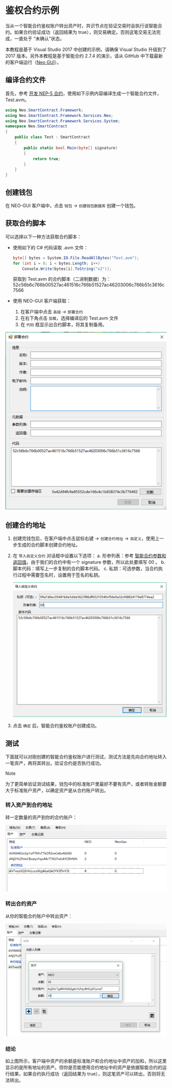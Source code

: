 # 鉴权合约示例

当从一个智能合约鉴权账户转出资产时，共识节点在验证交易时会执行该智能合约。如果合约验证成功（返回结果为 true），则交易确定。否则这笔交易无法完成，一直处于 “未确认”状态。

本教程是基于 Visual Studio 2017 中创建的示例，请确保 Visual Studio 升级到了 2017 版本。另外本教程是基于智能合约 2.7.4 的演示，请从 GitHub 中下载最新的客户端运行（[Neo GUI](https://github.com/neo-project/neo-gui/releases)）。

## 编译合约文件

首先，参考 [开发 NEP-5 合约](../gettingstarted/develop.md)，使用如下示例内容编译生成一个智能合约文件，Test.avm。

```c#
using Neo.SmartContract.Framework;
using Neo.SmartContract.Framework.Services.Neo;
using Neo.SmartContract.Framework.Services.System;
namespace Neo.SmartContract
{
    public class Test : SmartContract
    {
        public static bool Main(byte[] signature)
        {
            return true;
        }
    }
}
```

## 创建钱包

在 NEO-GUI 客户端中，点击 `钱包` -> `创建钱包数据库` 创建一个钱包。

## 获取合约脚本

可以选择以下一种方法获取合约脚本：

- 使用如下的 C# 代码读取 .avm 文件：

  ```c#
  byte[] bytes = System.IO.File.ReadAllBytes("Test.avm");
  for (int i = 0; i < bytes.Length; i++)
      Console.Write(bytes[i].ToString("x2"));
  ```

  获取到 Test.avm 的合约脚本（二进制数据）为：    
  52c56b6c766b00527ac461516c766b51527ac46203006c766b51c3616c7566


- 使用 NEO-GUI 客户端获取：
  1. 在客户端中点击 ` 高级 ` -> ` 部署合约 `
  2. 在右下角点击 ` 加载 `，选择编译后的 Test.avm 文件
  3. 在 ` 代码 ` 框显示出合约脚本，将其复制备用。

![获得合约脚本](assets/verify_5.png)

## 创建合约地址

1. 创建完钱包后，在客户端中点击鼠标右键 -> `创建合约地址` -> `自定义`，使用上一步生成的合约脚本创建合约地址。


2. 在 `导入自定义合约` 对话框中设置以下选项：
   a. 形参列表：参考 [智能合约参数和返回值](../deploy/Parameter.md)，由于我们的合约中有一个 signature 参数，所以此处要填写 00 。
   b. 脚本代码：填写上一步复制的合约脚本代码。
   c. 私钥：可选参数，当合约执行过程中需要签名时，设置用于签名的私钥。

   ![创建合约地址](assets/verify_7.png)

3. 点击 ` 确定 ` 后，智能合约鉴权账户创建成功。


## 测试

下面就可以对刚创建的智能合约鉴权账户进行测试，测试方法是先向合约地址转入一笔资产，再将其转出，验证合约是否执行成功。

> [!Note]
> 为了更简单验证测试结果，钱包中的标准账户里最好不要有资产，或者转账金额要大于标准账户资产，以确定资产是从合约账户转出。

### 转入资产到合约地址

转一定数量的资产到你的合约账户：

![转账到合约地址](assets/verify_6.png)

### 转出合约资产

从你的智能合约账户中转出资产：

![转出合约金额](assets/verify_8.png)



### 结论

如上图所示，客户端中资产的余额是标准账户和合约地址中资产的加和，所以这里显示的是所有地址的资产。但你是否能使用合约地址中的资产是依据智能合约的运行结果，如果合约执行成功（返回结果为 true），则这笔资产可以转出，否则将无法转出。
